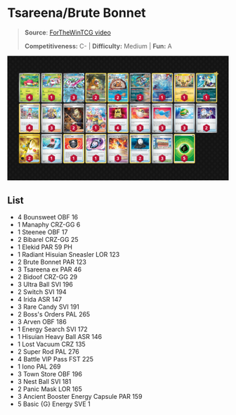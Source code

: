 # Tsareena/Brute Bonnet

> **Source**: [ForTheWinTCG video](https://www.youtube.com/watch?v=51Aiczjr3-E)
> 
> **Competitiveness:** C- | **Difficulty:** Medium | **Fun:** A

![decklist](../../!Images/Standard/09BST-PAF/Tsareena-Brute%20Bonnet.PNG)

## List
* 4 Bounsweet OBF 16
* 1 Manaphy CRZ-GG 6
* 1 Steenee OBF 17
* 2 Bibarel CRZ-GG 25
* 1 Elekid PAR 59 PH
* 1 Radiant Hisuian Sneasler LOR 123
* 2 Brute Bonnet PAR 123
* 3 Tsareena ex PAR 46
* 2 Bidoof CRZ-GG 29
* 3 Ultra Ball SVI 196
* 2 Switch SVI 194
* 4 Irida ASR 147
* 3 Rare Candy SVI 191
* 2 Boss's Orders PAL 265
* 3 Arven OBF 186
* 1 Energy Search SVI 172
* 1 Hisuian Heavy Ball ASR 146
* 1 Lost Vacuum CRZ 135
* 2 Super Rod PAL 276
* 4 Battle VIP Pass FST 225
* 1 Iono PAL 269
* 3 Town Store OBF 196
* 3 Nest Ball SVI 181
* 2 Panic Mask LOR 165
* 3 Ancient Booster Energy Capsule PAR 159
* 5 Basic {G} Energy SVE 1
